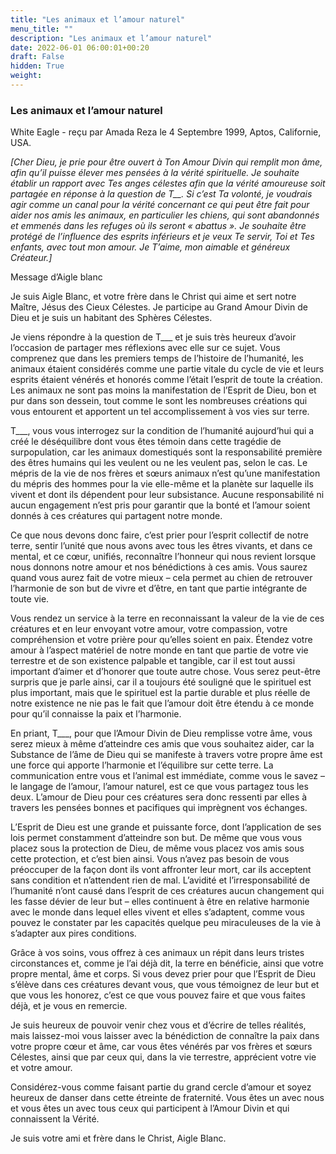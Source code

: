 ```yaml
---
title: "Les animaux et l’amour naturel"
menu_title: ""
description: "Les animaux et l’amour naturel"
date: 2022-06-01 06:00:01+00:20
draft: False
hidden: True
weight:
---
```

### Les animaux et l’amour naturel

White Eagle - reçu par Amada Reza le 4 Septembre 1999, Aptos, Californie, USA.

*[Cher Dieu, je prie pour être ouvert à Ton Amour Divin qui remplit mon âme, afin qu’il puisse élever mes pensées à la vérité spirituelle. Je souhaite établir un rapport avec Tes anges célestes afin que la vérité amoureuse soit partagée en réponse à la question de T__. Si c’est Ta volonté, je voudrais agir comme un canal pour la vérité concernant ce qui peut être fait pour aider nos amis les animaux, en particulier les chiens, qui sont abandonnés et emmenés dans les refuges où ils seront « abattus ». Je souhaite être protégé de l’influence des esprits inférieurs et je veux Te servir, Toi et Tes enfants, avec tout mon amour. Je T’aime, mon aimable et généreux Créateur.]*

Message d’Aigle blanc

Je suis Aigle Blanc, et votre frère dans le Christ qui aime et sert notre Maître, Jésus des Cieux Célestes. Je participe au Grand Amour Divin de Dieu et je suis un habitant des Sphères Célestes.

Je viens répondre à la question de T___ et je suis très heureux d’avoir l’occasion de partager mes réflexions avec elle sur ce sujet. Vous comprenez que dans les premiers temps de l’histoire de l’humanité, les animaux étaient considérés comme une partie vitale du cycle de vie et leurs esprits étaient vénérés et honorés comme l’était l’esprit de toute la création. Les animaux ne sont pas moins la manifestation de l’Esprit de Dieu, bon et pur dans son dessein, tout comme le sont les nombreuses créations qui vous entourent et apportent un tel accomplissement à vos vies sur terre.

T___, vous vous interrogez sur la condition de l’humanité aujourd’hui qui a créé le déséquilibre dont vous êtes témoin dans cette tragédie de surpopulation, car les animaux domestiqués sont la responsabilité première des êtres humains qui les veulent ou ne les veulent pas, selon le cas. Le mépris de la vie de nos frères et sœurs animaux n’est qu’une manifestation du mépris des hommes pour la vie elle-même et la planète sur laquelle ils vivent et dont ils dépendent pour leur subsistance. Aucune responsabilité ni aucun engagement n’est pris pour garantir que la bonté et l’amour soient donnés à ces créatures qui partagent notre monde.

Ce que nous devons donc faire, c’est prier pour l’esprit collectif de notre terre, sentir l’unité que nous avons avec tous les êtres vivants, et dans ce mental, et ce cœur, unifiés, reconnaître l’honneur qui nous revient lorsque nous donnons notre amour et nos bénédictions à ces amis. Vous saurez quand vous aurez fait de votre mieux – cela permet au chien de retrouver l’harmonie de son but de vivre et d’être, en tant que partie intégrante de toute vie.

Vous rendez un service à la terre en reconnaissant la valeur de la vie de ces créatures et en leur envoyant votre amour, votre compassion, votre compréhension et votre prière pour qu’elles soient en paix. Étendez votre amour à l’aspect matériel de notre monde en tant que partie de votre vie terrestre et de son existence palpable et tangible, car il est tout aussi important d’aimer et d’honorer que toute autre chose. Vous serez peut-être surpris que je parle ainsi, car il a toujours été souligné que le spirituel est plus important, mais que le spirituel est la partie durable et plus réelle de notre existence ne nie pas le fait que l’amour doit être étendu à ce monde pour qu’il connaisse la paix et l’harmonie.

En priant, T___, pour que l’Amour Divin de Dieu remplisse votre âme, vous serez mieux à même d’atteindre ces amis que vous souhaitez aider, car la Substance de l’âme de Dieu qui se manifeste à travers votre propre âme est une force qui apporte l’harmonie et l’équilibre sur cette terre. La communication entre vous et l’animal est immédiate, comme vous le savez – le langage de l’amour, l’amour naturel, est ce que vous partagez tous les deux. L’amour de Dieu pour ces créatures sera donc ressenti par elles à travers les pensées bonnes et pacifiques qui imprègnent vos échanges.

L’Esprit de Dieu est une grande et puissante force, dont l’application de ses lois permet constamment d’atteindre son but. De même que vous vous placez sous la protection de Dieu, de même vous placez vos amis sous cette protection, et c’est bien ainsi. Vous n’avez pas besoin de vous préoccuper de la façon dont ils vont affronter leur mort, car ils acceptent sans condition et n’attendent rien de mal. L’avidité et l’irresponsabilité de l’humanité n’ont causé dans l’esprit de ces créatures aucun changement qui les fasse dévier de leur but – elles continuent à être en relative harmonie avec le monde dans lequel elles vivent et elles s’adaptent, comme vous pouvez le constater par les capacités quelque peu miraculeuses de la vie à s’adapter aux pires conditions.

Grâce à vos soins, vous offrez à ces animaux un répit dans leurs tristes circonstances et, comme je l’ai déjà dit, la terre en bénéficie, ainsi que votre propre mental, âme et corps. Si vous devez prier pour que l’Esprit de Dieu s’élève dans ces créatures devant vous, que vous témoignez de leur but et que vous les honorez, c’est ce que vous pouvez faire et que vous faites déjà, et je vous en remercie.

Je suis heureux de pouvoir venir chez vous et d’écrire de telles réalités, mais laissez-moi vous laisser avec la bénédiction de connaître la paix dans votre propre cœur et âme, car vous êtes vénérés par vos frères et sœurs Célestes, ainsi que par ceux qui, dans la vie terrestre, apprécient votre vie et votre amour. 

Considérez-vous comme faisant partie du grand cercle d’amour et soyez heureux de danser dans cette étreinte de fraternité. Vous êtes un avec nous et vous êtes un avec tous ceux qui participent à l’Amour Divin et qui connaissent la Vérité.

Je suis votre ami et frère dans le Christ, Aigle Blanc.